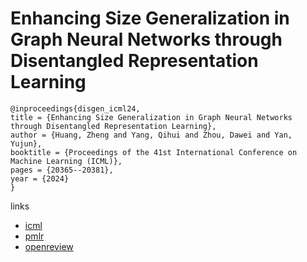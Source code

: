 # Enhancing Size Generalization in Graph Neural Networks through Disentangled Representation Learning

```
@inproceedings{disgen_icml24,
title = {Enhancing Size Generalization in Graph Neural Networks through Disentangled Representation Learning},
author = {Huang, Zheng and Yang, Qihui and Zhou, Dawei and Yan, Yujun},
booktitle = {Proceedings of the 41st International Conference on Machine Learning (ICML)},
pages = {20365--20381},
year = {2024}
}
```

links
- [icml](https://icml.cc/Conferences/2024/Schedule?showEvent=35203)
- [pmlr](https://proceedings.mlr.press/v235/huang24ac.html)
- [openreview](https://openreview.net/forum?id=0NdU4y9dWC)
